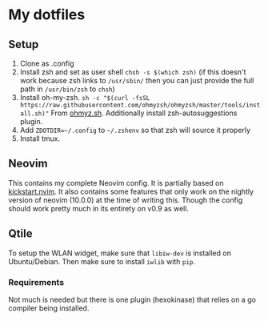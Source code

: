 # My dotfiles
## Setup
1. Clone as .config
2. Install zsh and set as user shell `chsh -s $(which zsh)` (if this doesn't work 
because zsh links to `/usr/sbin/` then you can just provide the full path in 
`/usr/bin/zsh` to `chsh`)
3. Install oh-my-zsh. `sh -c "$(curl -fsSL https://raw.githubusercontent.com/ohmyzsh/ohmyzsh/master/tools/install.sh)"`
From [ohmyz.sh](https://ohmyz.sh/#install). Additionally install zsh-autosuggestions plugin.
4. Add `ZDOTDIR=~/.config` to `~/.zshenv` so that zsh will source it properly
5. Install tmux.

## Neovim
This contains my complete Neovim config. It is partially based on [kickstart.nvim](https://github.com/nvim-lua/kickstart.nvim).
It also contains some features that only work on the nightly version of neovim 
(10.0.0) at the time of writing this. Though the config should work pretty much 
in its entirety on v0.9 as well.

## Qtile
To setup the WLAN widget, make sure that `libiw-dev` is installed on Ubuntu/Debian.
Then make sure to install `iwlib` with `pip`.

### Requirements
Not much is needed but there is one plugin (hexokinase) that relies on a go compiler
being installed.
